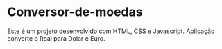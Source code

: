 # Conversor-de-moedas
Este é um projeto desenvolvido com HTML, CSS e Javascript. Aplicação converte o Real para Dolar e Euro. 
